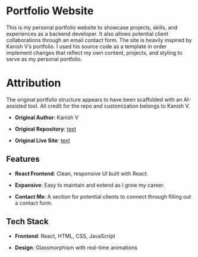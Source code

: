 # Portfolio Website

This is my personal portfolio website to showcase projects, skills, and experiences as a backend developer. It also allows potential client collaborations through an email contact form. The site is heavily inspired by Kanish V’s portfolio. I used his source code as a template in order implement changes that reflect my own content, projects, and styling to serve as my personal portfolio.

# Attribution

The original portfolio structure appears to have been scaffolded with an AI-assisted tool. All credit for the repo and customization belongs to Kanish V.

- **Original Author**: Kanish V

- **Original Repository**: [text](https://github.com/kanish-v15/portfolio)

- **Original Live Site**: [text](https://kanishv.netlify.app/)

## Features

- **React Frontend**: Clean, responsive UI built with React.

- **Expansive**: Easy to maintain and extend as I grow my career.

- **Contact Me**: A section for potential clients to connect through filling out a contact form.

## Tech Stack

- **Frontend**: React, HTML, CSS, JavaScript

- **Design**: Glassmorphism with real-time animations
